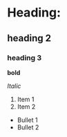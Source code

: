 # Heading:
## heading 2
### heading 3
**bold**


_Italic_
1. Item 1
2. Item 2
- Bullet 1
- Bullet 2
